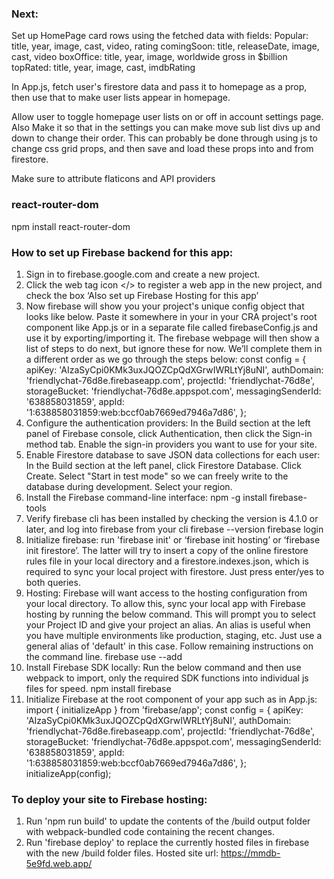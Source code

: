 ### Next:

Set up HomePage card rows using the fetched data with fields:
Popular: title, year, image, cast, video, rating
comingSoon: title, releaseDate, image, cast, video
boxOffice: title, year, image, worldwide gross in $billion
topRated: title, year, image, cast, imdbRating

In App.js, fetch user's firestore data and pass it to homepage as a prop, then use that to make user lists appear in homepage.

Allow user to toggle homepage user lists on or off in account settings page. Also Make it so that in the settings you can make move sub list divs up and down to change their order. This can probably be done through using js to change css grid props, and then save and load these props into and from firestore.

Make sure to attribute flaticons and API providers

### react-router-dom
npm install react-router-dom

### How to set up Firebase backend for this app:

1. Sign in to firebase.google.com and create a new project.
2. Click the web tag icon </> to register a web app in the new project, and check the box ‘Also set up Firebase Hosting for this app’
3. Now firebase will show you your project's unique config object that looks like below. Paste it somewhere in your in your CRA project's root component like App.js or in a separate file called firebaseConfig.js and use it by exporting/importing it. The firebase webpage will then show a list of steps to do next, but ignore these for now. We’ll complete them in a different order as we go through the steps below:
   const config = {
   apiKey: 'AIzaSyCpi0KMk3uxJQOZCpQdXGrwIWRLtYj8uNI',
   authDomain: 'friendlychat-76d8e.firebaseapp.com',
   projectId: 'friendlychat-76d8e',
   storageBucket: 'friendlychat-76d8e.appspot.com',
   messagingSenderId: '638858031859',
   appId: '1:638858031859:web:bccf0ab7669ed7946a7d86',
   };
4. Configure the authentication providers: In the Build section at the left panel of Firebase console, click Authentication, then click the Sign-in method tab. Enable the sign-in providers you want to use for your site.
5. Enable Firestore database to save JSON data collections for each user: In the Build section at the left panel, click Firestore Database. Click Create. Select "Start in test mode" so we can freely write to the database during development. Select your region.
6. Install the Firebase command-line interface:
   npm -g install firebase-tools
7. Verify firebase cli has been installed by checking the version is 4.1.0 or later, and log into firebase from your cli
   firebase --version
   firebase login
8. Initialize firebase: run 'firebase init' or ‘firebase init hosting’ or ‘firebase init firestore’. The latter will try to insert a copy of the online firestore rules file in your local directory and a firestore.indexes.json, which is required to sync your local project with firestore. Just press enter/yes to both queries.
9. Hosting: Firebase will want access to the hosting configuration from your local directory. To allow this, sync your local app with Firebase hosting by running the below command. This will prompt you to select your Project ID and give your project an alias. An alias is useful when you have multiple environments like production, staging, etc. Just use a general alias of 'default' in this case. Follow remaining instructions on the command line.
   firebase use --add
10. Install Firebase SDK locally: Run the below command and then use webpack to import, only the required SDK functions into individual js files for speed.
    npm install firebase
11. Initialize Firebase at the root component of your app such as in App.js:
    import { initializeApp } from 'firebase/app';
    const config = {
    apiKey: 'AIzaSyCpi0KMk3uxJQOZCpQdXGrwIWRLtYj8uNI',
    authDomain: 'friendlychat-76d8e.firebaseapp.com',
    projectId: 'friendlychat-76d8e',
    storageBucket: 'friendlychat-76d8e.appspot.com',
    messagingSenderId: '638858031859',
    appId: '1:638858031859:web:bccf0ab7669ed7946a7d86',
    };
    initializeApp(config);

### To deploy your site to Firebase hosting:

1. Run 'npm run build' to update the contents of the /build output folder with webpack-bundled code containing the recent changes.
2. Run 'firebase deploy' to replace the currently hosted files in firebase with the new /build folder files. Hosted site url: https://mmdb-5e9fd.web.app/


